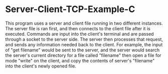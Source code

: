 # Server-Client-TCP-Example-C

This program uses a server and client file running in two different instances. The server file is ran first, and then connects to the client file after it is executed. Commands are input into the client's terminal and are passed through a socket to the server side. The server then processes that request, and sends any information needed back to the client. For example, the input of "get filename" would be sent to the server, and the server would search the server's current directory for a file called "filename" then open a file for mode "write" on the client, and copy the contents of server's "filename" into the client's newly opened file.
